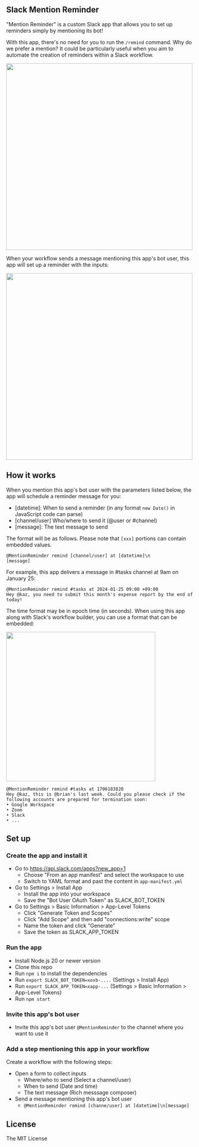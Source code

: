 ## Slack Mention Reminder

"Mention Reminder" is a custom Slack app that allows you to set up reminders simply by mentioning its bot!

With this app, there's no need for you to run the `/remind` command. Why do we prefer a mention? It could be particularly useful when you aim to automate the creation of reminders within a Slack workflow.

<img width="500" src="https://github.com/seratch/slack-mention-reminder/assets/19658/96f2f8c7-3a05-4a4b-be0a-dd6871c1e943">

When your workflow sends a message mentioning this app's bot user, this app will set up a reminder with the inputs:

<img width="500" src="https://github.com/seratch/slack-mention-reminder/assets/19658/306c1911-0c10-4160-8d05-c812d52d812b">

## How it works

When you mention this app's bot user with the parameters listed below, the app will schedule a reminder message for you:

- [datetime]: When to send a reminder (in any format `new Date()` in JavaScript code can parse)
- [channel/user] Who/where to send it (@user or #channel)
- [message]: The text message to send

The format will be as follows. Please note that `[xxx]` portions can contain embedded values.

```
@MentionReminder remind [channel/user] at [datetime]\n
[message]
```

For example, this app delivers a message in #tasks channel at 9am on January 25:

```
@MentionReminder remind #tasks at 2024-01-25 09:00 +09:00
Hey @kaz, you need to submit this month's expense report by the end of today!
```

The time format may be in epoch time (in seconds). When using this app along with Slack's workflow builder, you can use a format that can be embedded:

<img width="400" src="https://github.com/seratch/slack-mention-reminder/assets/19658/d4d1ac02-bbc7-4c0b-aa09-1ea6cce10a37">

```
@MentionReminder remind #tasks at 1706183820
Hey @kaz, this is @brian's last week. Could you please check if the following accounts are prepared for termination soon:
• Google Workspace
• Zoom
• Slack
• ...
```

## Set up

### Create the app and install it

- Go to https://api.slack.com/apps?new_app=1
  - Choose "From an app manifest" and select the workspace to use
  - Switch to YAML format and past the content in `app-manifest.yml`
- Go to Settings > Install App
  - Install the app into your workspace
  - Save the "Bot User OAuth Token" as SLACK_BOT_TOKEN
- Go to Settings > Basic Information > App-Level Tokens
  - Click "Generate Token and Scopes"
  - Click "Add Scope" and then add "connections:write" scope
  - Name the token and click "Generate"
  - Save the token as SLACK_APP_TOKEN

### Run the app

- Install Node.js 20 or newer version
- Clone this repo
- Run `npm i` to install the dependencies
- Run `export SLACK_BOT_TOKEN=xoxb-....` (Settings > Install App)
- Run `export SLACK_APP_TOKEN=xapp-...` (Settings > Basic Information > App-Level Tokens)
- Run `npm start`

### Invite this app's bot user

- Invite this app's bot user `@MentionReminder` to the channel where you want to use it

### Add a step mentioning this app in your workflow

Create a workflow with the following steps:

- Open a form to collect inputs
  - Where/who to send (Select a channel/user)
  - When to send (Date and time)
  - The text message (Rich messsage composer)
- Send a message mentioning this app's bot user
  - `@MentionReminder remind [channe/user] at [datetime]\n[message]`

## License

The MIT License

